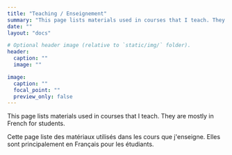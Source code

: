```yaml
---
title: "Teaching / Enseignement"
summary: "This page lists materials used in courses that I teach. They are mostly in French for students."
date: ""
layout: "docs"

# Optional header image (relative to `static/img/` folder).
header:
  caption: ""
  image: ""

image:
  caption: ""
  focal_point: ""
  preview_only: false
---
```


This page lists materials used in courses that I teach. They are mostly in French for students.

Cette page liste des matériaux utilisés dans les cours que j'enseigne. Elles sont principalement en Français pour
les étudiants.
